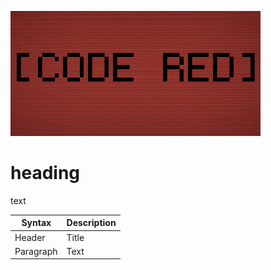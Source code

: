 ![CODE RED](codered.png)

# heading

text

| Syntax | Description |
| ----------- | ----------- |
| Header | Title |
| Paragraph | Text |


